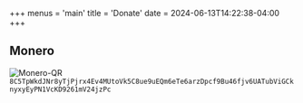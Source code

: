 +++
menus = 'main'
title = 'Donate'
date = 2024-06-13T14:22:38-04:00
+++

## Monero

![Monero-QR](/other/monero-strannik.png)
`8C5TpWkdJNr8yTjPjrx4Ev4MUtoVk5C8ue9uEQm6eTe6arzDpcf9Bu46fjv6UATubViGCknyxyEyPN1VcKD9261mV24jzPc`
